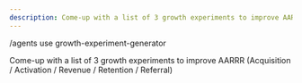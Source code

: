 ```yaml
---
description: Come-up with a list of 3 growth experiments to improve AARRR (Acquisition / Activation / Revenue / Retention / Referral)
---
```



/agents use growth-experiment-generator

Come-up with a list of 3 growth experiments to improve AARRR (Acquisition / Activation / Revenue / Retention / Referral)
